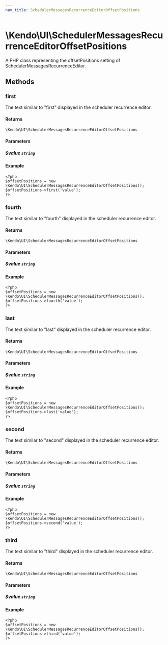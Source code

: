 ```yaml
---
nav_title: SchedulerMessagesRecurrenceEditorOffsetPositions
---
```


# \Kendo\UI\SchedulerMessagesRecurrenceEditorOffsetPositions

A PHP class representing the offsetPositions setting of SchedulerMessagesRecurrenceEditor.


## Methods

### first
The text similar to "first" displayed in the scheduler recurrence editor.

#### Returns
`\Kendo\UI\SchedulerMessagesRecurrenceEditorOffsetPositions`

#### Parameters

##### $value `string`



#### Example 
    <?php
    $offsetPositions = new \Kendo\UI\SchedulerMessagesRecurrenceEditorOffsetPositions();
    $offsetPositions->first('value');
    ?>

### fourth
The text similar to "fourth" displayed in the scheduler recurrence editor.

#### Returns
`\Kendo\UI\SchedulerMessagesRecurrenceEditorOffsetPositions`

#### Parameters

##### $value `string`



#### Example 
    <?php
    $offsetPositions = new \Kendo\UI\SchedulerMessagesRecurrenceEditorOffsetPositions();
    $offsetPositions->fourth('value');
    ?>

### last
The text similar to "last" displayed in the scheduler recurrence editor.

#### Returns
`\Kendo\UI\SchedulerMessagesRecurrenceEditorOffsetPositions`

#### Parameters

##### $value `string`



#### Example 
    <?php
    $offsetPositions = new \Kendo\UI\SchedulerMessagesRecurrenceEditorOffsetPositions();
    $offsetPositions->last('value');
    ?>

### second
The text similar to "second" displayed in the scheduler recurrence editor.

#### Returns
`\Kendo\UI\SchedulerMessagesRecurrenceEditorOffsetPositions`

#### Parameters

##### $value `string`



#### Example 
    <?php
    $offsetPositions = new \Kendo\UI\SchedulerMessagesRecurrenceEditorOffsetPositions();
    $offsetPositions->second('value');
    ?>

### third
The text similar to "third" displayed in the scheduler recurrence editor.

#### Returns
`\Kendo\UI\SchedulerMessagesRecurrenceEditorOffsetPositions`

#### Parameters

##### $value `string`



#### Example 
    <?php
    $offsetPositions = new \Kendo\UI\SchedulerMessagesRecurrenceEditorOffsetPositions();
    $offsetPositions->third('value');
    ?>

